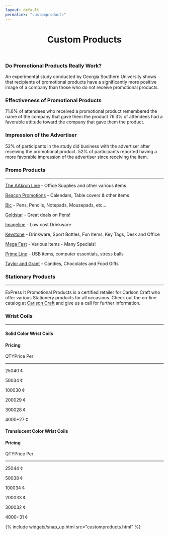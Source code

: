 ```yaml
---
layout: default
permalink: "customproducts"
---
```


<header class="site-header">
  <div class="underlay-promotional">
    <div class="title-head">
      <h1 class="site-title font1">Custom Products</h1>
    </div>
  </div>
</header>

<div class="containter customproducts-con"  id="promoproducts">

  <div class="col-md-4 promo-snippet">
    <h3 class="font1">Do Promotional Products Really Work?</h3>
    <p>An experimental study conducted by Georgia Southern University shows that recipients of promotional products have a significantly more positive image of a company than those who do not receive promotional products.</p>
  </div>

  <div class="col-md-4 promo-snippet">
    <h3 class="font1">Effectiveness of Promotional Products</h3>
    <p>71.6% of attendees who received a promotional product remembered the name of the company that gave them the product 76.3% of attendees had a favorable attitude toward the company that gave them the product.</p>
  </div>

  <div class="col-md-4 promo-snippet" id="Stationaryproducts">
    <h3 class="font1 need-break">Impression of the Advertiser</h3>
    <p>52% of participants in the study did business with the advertiser after receiving the promotional product. 52% of participants reported having a more favorable impression of the advertiser since receiving the item.</p>
  </div>


<div class="col-md-4 col-md-offset-1">
  <div class="list-title">
    <h3 class="font1">Promo Products</h3>
    <hr />
  </div>
  <div class="list-links">
    <p class="font1"><a href="http://www.aakronline.com/">The AAkron Line</a> - <span class="link-des">Office Supplies and other various items</span></p>
    <p class="font1"><a href="http://www.beaconpromotions.com/">Beacon Promotions</a> - <span class="link-des">Calendars, Table covers & other items</span></p>
    <p class="font1"><a href="https://online.bicgraphic.com/sites/bicgraphic/global_landing.html">Bic</a> - <span class="link-des">Pens, Pencils, Notepads, Mousepads, etc...</span></p>
    <p class="font1"><a href="http://www.goldstarpens.com/UI/Default.aspx">Goldstar</a> - <span class="link-des">Great deals on Pens!</span></p>
    <p class="font1"><a href="http://www.mugmonkey.com/">Imageline</a> - <span class="link-des">Low cost Drinkware</span></p>
    <p class="font1"><a href="http://www.keystoneline.com/">Keystone</a> - <span class="link-des">Drinkware, Sport Bottles, Fun Items, Key Tags, Desk and Office</span></p>
    <p class="font1"><a href="http://www.megafastline.com/">Mega Fast</a> - <span class="link-des">Various Items - Many Specials!</span></p>
    <p class="font1"><a href="http://www.primeline.com/">Prime Line</a> - <span class="link-des">USB items, computer essentials, stress balls</span></p>
    <p class="font1"><a href="http://www.chocolateinn.com//intro">Taylor and Grant</a> - <span class="link-des">Candies, Chocolates and Food Gifts</span></p>
  </div>
</div>

<div class="col-md-4 col-md-offset-1 stattt">
  <div class="stat">
    <h3 class="font1">Stationary Products</h3>
    <hr />
  </div>
  <div class="stat-snippet">
    <p>ExPress It Promotional Products is a certified retailer for Carlson Craft who offer various Stationery products for all occasions.
    Check out the on-line catalog at <a href="http://viewonly.carlsoncraft.com">Carlson Craft</a> and give us a call for further information.</p>
  </div>
</div>

  <div class="col-md-6 coil-title">
    <h3 class="font1" id="wristcoils">Wrist Coils</h3>
    <hr />
  </div>
  <div class="col-md-3 solid-coil">
    <div class="solid-price">
    <h4 class="font1 fade-out">Solid Color Wrist Coils</h4>
      <div class="fade-in font1 category-title">
        <h4 class="price-tag">Pricing</h4>
        <p><span class="qty">QTY</span><span class="per">Price Per</span></p>
        <hr />
        <p><span class="qty2">250</span><span class="per2">40 &#162;</span></p>
        <p><span class="qty2">500</span><span class="per2">34 &#162;</span></p>
        <p><span class="qty2">1000</span><span class="per2">30 &#162;</span></p>
        <p><span class="qty2">2000</span><span class="per2">29 &#162;</span></p>
        <p><span class="qty2">3000</span><span class="per2">28 &#162;</span></p>
        <p><span class="qty2">4000+</span><span class="per2">27 &#162;</span></p>
      </div>
    </div>
  </div>

  <div class="col-md-3 trans-coil">
    <div class="trans-price">
    <h4 class="font1 fade-out">Translucent Color Wrist Coils</h4>
      <div class="fade-in font1 category-title">
        <h4 class="price-tag">Pricing</h4>
        <p><span class="qty">QTY</span><span class="per">Price Per</span></p>
        <hr />
        <p><span class="qty2">250</span><span class="per2">44 &#162;</span></p>
        <p><span class="qty2">500</span><span class="per2">38 &#162;</span></p>
        <p><span class="qty2">1000</span><span class="per2">34 &#162;</span></p>
        <p><span class="qty2">2000</span><span class="per2">33 &#162;</span></p>
        <p><span class="qty2">3000</span><span class="per2">32 &#162;</span></p>
        <p><span class="qty2">4000+</span><span class="per2">31 &#162;</span></p>
      </div>
    </div>
  </div>

</div>

{% include widgets/snap_up.html src="customproducts.html" %}
